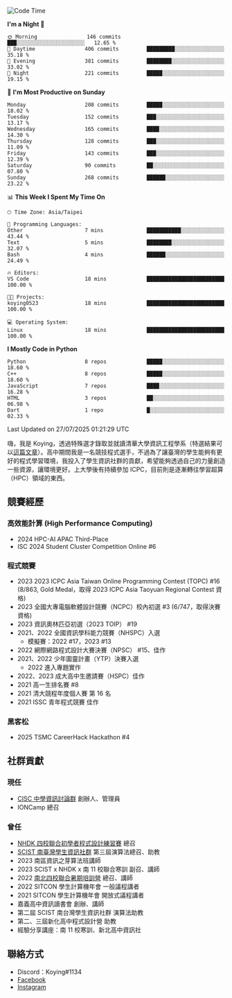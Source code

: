 <!--START_SECTION:waka-->
![Code Time](http://img.shields.io/badge/Code%20Time-1%2C510%20hrs%2014%20mins-blue)

**I'm a Night 🦉** 

```text
🌞 Morning                146 commits         ███░░░░░░░░░░░░░░░░░░░░░░   12.65 % 
🌆 Daytime                406 commits         █████████░░░░░░░░░░░░░░░░   35.18 % 
🌃 Evening                381 commits         ████████░░░░░░░░░░░░░░░░░   33.02 % 
🌙 Night                  221 commits         █████░░░░░░░░░░░░░░░░░░░░   19.15 % 
```
📅 **I'm Most Productive on Sunday** 

```text
Monday                   208 commits         █████░░░░░░░░░░░░░░░░░░░░   18.02 % 
Tuesday                  152 commits         ███░░░░░░░░░░░░░░░░░░░░░░   13.17 % 
Wednesday                165 commits         ████░░░░░░░░░░░░░░░░░░░░░   14.30 % 
Thursday                 128 commits         ███░░░░░░░░░░░░░░░░░░░░░░   11.09 % 
Friday                   143 commits         ███░░░░░░░░░░░░░░░░░░░░░░   12.39 % 
Saturday                 90 commits          ██░░░░░░░░░░░░░░░░░░░░░░░   07.80 % 
Sunday                   268 commits         ██████░░░░░░░░░░░░░░░░░░░   23.22 % 
```


📊 **This Week I Spent My Time On** 

```text
🕑︎ Time Zone: Asia/Taipei

💬 Programming Languages: 
Other                    7 mins              ███████████░░░░░░░░░░░░░░   43.44 % 
Text                     5 mins              ████████░░░░░░░░░░░░░░░░░   32.07 % 
Bash                     4 mins              ██████░░░░░░░░░░░░░░░░░░░   24.49 % 

🔥 Editors: 
VS Code                  18 mins             █████████████████████████   100.00 % 

🐱‍💻 Projects: 
koying0523               18 mins             █████████████████████████   100.00 % 

💻 Operating System: 
Linux                    18 mins             █████████████████████████   100.00 % 
```

**I Mostly Code in Python** 

```text
Python                   8 repos             █████░░░░░░░░░░░░░░░░░░░░   18.60 % 
C++                      8 repos             █████░░░░░░░░░░░░░░░░░░░░   18.60 % 
JavaScript               7 repos             ████░░░░░░░░░░░░░░░░░░░░░   16.28 % 
HTML                     3 repos             ██░░░░░░░░░░░░░░░░░░░░░░░   06.98 % 
Dart                     1 repo              █░░░░░░░░░░░░░░░░░░░░░░░░   02.33 % 
```




 Last Updated on 27/07/2025 01:21:29 UTC
<!--END_SECTION:waka-->


嗨，我是 Koying，透過特殊選才錄取並就讀清華大學資訊工程學系（特選結果可以[這篇文章](https://koyingtw.github.io/2022/10/31/%E7%89%B9%E9%81%B8%E5%BF%83%E5%BE%97/)）。高中期間我是一名競技程式選手，不過為了讓臺灣的學生能夠有更好的程式學習環境，我投入了學生資訊社群的貢獻，希望能夠透過自己的力量創造一些資源，讓環境更好。上大學後有持續參加 ICPC，目前則是逐漸轉往學習超算（HPC）領域的東西。

## 競賽經歷
### 高效能計算 (High Performance Computing)
- 2024 HPC-AI APAC Third-Place
- ISC 2024 Student Cluster Competition Online #6

### 程式競賽
- 2023 2023 ICPC Asia Taiwan Online Programming Contest (TOPC) #16 (8/863, Gold Medal，取得 2023 ICPC Asia Taoyuan Regional Contest 資格)
- 2023 全國大專電腦軟體設計競賽（NCPC）校內初選 #3 (6/747，取得決賽資格)
- 2023 資訊奧林匹亞初選（2023 TOIP） #19
- 2021、2022 全國資訊學科能力競賽（NHSPC）入選
    - 模擬賽：2022 #17，2023 #13
- 2022 網際網路程式設計大賽決賽（NPSC） #15、佳作
- 2021、2022 少年圖靈計畫（YTP）決賽入選
    - 2022 進入專題實作
- 2022、2023 成大高中生邀請賽（HSPC）佳作
- 2021 高一生排名賽 #8
- 2021 清大競程年度個人賽 第 16 名
- 2021 ISSC 青年程式競賽 佳作

### 黑客松
- 2025 TSMC CareerHack Hackathon #4

## 社群貢獻
### 現任
- [CISC 中學資訊討論群](https://discord.gg/mc9CgJvjZz) 創辦人、管理員
- IONCamp 總召

### 曾任
- [NHDK 四校聯合初學者程式設計練習賽](https://www.facebook.com/profile.php?id=100064076583372) 總召
- [SCIST 南臺灣學生資訊社群](https://www.facebook.com/scist.tw) 第三屆演算法總召、助教
- 2023 南區資訊之芽算法班講師
- 2023 SCIST x NHDK x 南 11 校聯合寒訓 副召、講師
- 2022 [南北四校聯合暑期培訓營](https://github.com/HHSH-CYSH-WGSH-HSNU-Summer-Camp/) 總召、講師
- 2022 SITCON 學生計算機年會 一般議程講者
- 2021 SITCON 學生計算機年會 開放式議程講者
- 嘉義高中資訊讀書會 創辦、講師
- 第二屆 SCIST 南台灣學生資訊社群 演算法助教
- 第二、三屆新化高中程式設計營 助教
- 經驗分享講座：南 11 校寒訓、新北高中資訊社

## 聯絡方式
- Discord：Koying#1134
- [Facebook](https://www.facebook.com/profile.php?id=100015800760577)
- [Instagram](https://www.instagram.com/cisc._.koying/)
